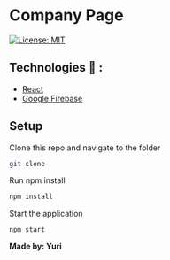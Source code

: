 # Company Page 
[![License: MIT](https://img.shields.io/badge/License-MIT-green.svg)](https://opensource.org/licenses/MIT)


## Technologies :rocket: :

  * [React](https://reactjs.org/)
  * [Google Firebase](firebase.google.com) 

## Setup
Clone this repo and navigate to the folder
```sh
git clone 
```

Run npm install
```sh
npm install
```

Start the application
```
npm start 
```

**Made by: Yuri**
